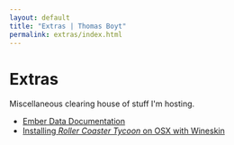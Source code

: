 ```yaml
---
layout: default
title: "Extras | Thomas Boyt"
permalink: extras/index.html
---
```


# Extras

Miscellaneous clearing house of stuff I'm hosting.

* [Ember Data Documentation](/ember-data-docs)
* [Installing *Roller Coaster Tycoon* on OSX with Wineskin](rctmac.html)

